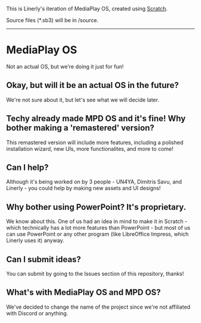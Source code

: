 This is Linerly's iteration of MediaPlay OS, created using [Scratch](https://sheeptester.github.io/scratch-gui/index.html?width=1366&height=768&username=Guest&fps=60&load_griffpatch=false).

Source files (*.sb3) will be in /source.

---

# MediaPlay OS
Not an actual OS, but we're doing it just for fun!

## Okay, but will it be an actual OS in the future?
We're not sure about it, but let's see what we will decide later.

## Techy already made MPD OS and it's fine! Why bother making a 'remastered' version?
This remastered version will include more features, including a polished installation wizard,  new UIs, more functionalites, and more to come!

## Can I help?
Although it's being worked on by 3 people - UN4YA, Dimitris Savu, and Linerly - you could help by making new assets and UI designs!

## Why bother using PowerPoint? It's proprietary.
We know about this. One of us had an idea in mind to make it in Scratch - which technically has a lot more features than PowerPoint - but most of us can use PowerPoint or any other program (like LibreOffice Impress, which Linerly uses it) anyway.

## Can I submit ideas?
You can submit by going to the Issues section of this repository, thanks!

## What's with MediaPlay OS and MPD OS?
We've decided to change the name of the project since we're not affiliated with Discord or anything.
